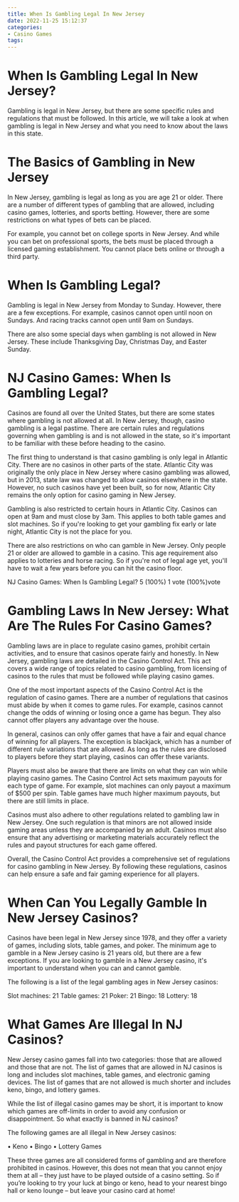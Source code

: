 ```yaml
---
title: When Is Gambling Legal In New Jersey
date: 2022-11-25 15:12:37
categories:
- Casino Games
tags:
---
```



#  When Is Gambling Legal In New Jersey?

Gambling is legal in New Jersey, but there are some specific rules and regulations that must be followed. In this article, we will take a look at when gambling is legal in New Jersey and what you need to know about the laws in this state.

# The Basics of Gambling in New Jersey

In New Jersey, gambling is legal as long as you are age 21 or older. There are a number of different types of gambling that are allowed, including casino games, lotteries, and sports betting. However, there are some restrictions on what types of bets can be placed.

For example, you cannot bet on college sports in New Jersey. And while you can bet on professional sports, the bets must be placed through a licensed gaming establishment. You cannot place bets online or through a third party.

# When Is Gambling Legal?

Gambling is legal in New Jersey from Monday to Sunday. However, there are a few exceptions. For example, casinos cannot open until noon on Sundays. And racing tracks cannot open until 9am on Sundays.

There are also some special days when gambling is not allowed in New Jersey. These include Thanksgiving Day, Christmas Day, and Easter Sunday.

#  NJ Casino Games: When Is Gambling Legal?

Casinos are found all over the United States, but there are some states where gambling is not allowed at all. In New Jersey, though, casino gambling is a legal pastime. There are certain rules and regulations governing when gambling is and is not allowed in the state, so it's important to be familiar with these before heading to the casino.

The first thing to understand is that casino gambling is only legal in Atlantic City. There are no casinos in other parts of the state. Atlantic City was originally the only place in New Jersey where casino gambling was allowed, but in 2013, state law was changed to allow casinos elsewhere in the state. However, no such casinos have yet been built, so for now, Atlantic City remains the only option for casino gaming in New Jersey.

Gambling is also restricted to certain hours in Atlantic City. Casinos can open at 9am and must close by 3am. This applies to both table games and slot machines. So if you're looking to get your gambling fix early or late night, Atlantic City is not the place for you.

There are also restrictions on who can gamble in New Jersey. Only people 21 or older are allowed to gamble in a casino. This age requirement also applies to lotteries and horse racing. So if you're not of legal age yet, you'll have to wait a few years before you can hit the casino floor.

 NJ Casino Games: When Is Gambling Legal? 5 (100%) 1 vote (100%)vote

#  Gambling Laws In New Jersey: What Are The Rules For Casino Games?

Gambling laws are in place to regulate casino games, prohibit certain activities, and to ensure that casinos operate fairly and honestly. In New Jersey, gambling laws are detailed in the Casino Control Act. This act covers a wide range of topics related to casino gambling, from licensing of casinos to the rules that must be followed while playing casino games.

One of the most important aspects of the Casino Control Act is the regulation of casino games. There are a number of regulations that casinos must abide by when it comes to game rules. For example, casinos cannot change the odds of winning or losing once a game has begun. They also cannot offer players any advantage over the house.

In general, casinos can only offer games that have a fair and equal chance of winning for all players. The exception is blackjack, which has a number of different rule variations that are allowed. As long as the rules are disclosed to players before they start playing, casinos can offer these variants.

Players must also be aware that there are limits on what they can win while playing casino games. The Casino Control Act sets maximum payouts for each type of game. For example, slot machines can only payout a maximum of $500 per spin. Table games have much higher maximum payouts, but there are still limits in place.

Casinos must also adhere to other regulations related to gambling law in New Jersey. One such regulation is that minors are not allowed inside gaming areas unless they are accompanied by an adult. Casinos must also ensure that any advertising or marketing materials accurately reflect the rules and payout structures for each game offered.

Overall, the Casino Control Act provides a comprehensive set of regulations for casino gambling in New Jersey. By following these regulations, casinos can help ensure a safe and fair gaming experience for all players.

#  When Can You Legally Gamble In New Jersey Casinos?

Casinos have been legal in New Jersey since 1978, and they offer a variety of games, including slots, table games, and poker. The minimum age to gamble in a New Jersey casino is 21 years old, but there are a few exceptions. If you are looking to gamble in a New Jersey casino, it's important to understand when you can and cannot gamble.

The following is a list of the legal gambling ages in New Jersey casinos:

Slot machines: 21
Table games: 21
Poker: 21
Bingo: 18
Lottery: 18

#  What Games Are Illegal In NJ Casinos?

New Jersey casino games fall into two categories: those that are allowed and those that are not. The list of games that are allowed in NJ casinos is long and includes slot machines, table games, and electronic gaming devices. The list of games that are not allowed is much shorter and includes keno, bingo, and lottery games.

While the list of illegal casino games may be short, it is important to know which games are off-limits in order to avoid any confusion or disappointment. So what exactly is banned in NJ casinos?

The following games are all illegal in New Jersey casinos:

• Keno 
• Bingo 
• Lottery Games 

These three games are all considered forms of gambling and are therefore prohibited in casinos. However, this does not mean that you cannot enjoy them at all – they just have to be played outside of a casino setting. So if you’re looking to try your luck at bingo or keno, head to your nearest bingo hall or keno lounge – but leave your casino card at home!